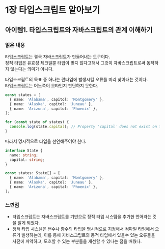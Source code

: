 # 1장 타입스크립트 알아보기


## 아이템1. 타입스크립트와 자바스크립트의 관계 이해하기

### 읽은 내용

타입스크립트는 결국 자바스크립트가 만들어내는 도구이다.  
정적 타입은 유효성 체크일뿐 타입이 맞지 않다고해서 그것이 자바스크립트로써 동작하지 않는다는 의미가 아니다.  

타입스크립트의 목표 중 하나는 런타임에 발생시킬 오류를 미리 찾아내는 것이다.  
타입스크립트는 어느쪽이 오타인지 판단하지 못한다.  

```ts
const states = [
  { name: 'Alabama', capitol: 'Montgomery' },
  { name: 'Alaska', capitol: 'Juneau' },
  { name: 'Arizona', capitol: 'Phoenix' },
];

for (const state of states) {
  console.log(state.capital); // Property 'capital' does not exist on type '{ name: string; capitol: string; }'. Did you mean 'capitol'?
}
```

따라서 명시적으로 타입을 선언해주어야 한다.
```ts
interface State {
  name: string;
  capital: string;
}

const states: State[] = [
  { name: 'Alabama', capital: 'Montgomery' },
  { name: 'Alaska', capitol: 'Juneau' },
  { name: 'Arizona', capital: 'Phoenix' },
];
```

### 느낀점
- 타입스크립트는 자바스크립트를 기반으로 정적 타입 시스템을 추가한 언어라는 것을 알게 되었다.
- 정적 타입 시스템은 변수나 함수의 타입을 명시적으로 지정해서 컴파일 타임에서 오류가 발생하는데, 이를 통해 자바스크립트의 동적 타입에서 있을수 있는 오류들을 사전에 파악하고, 모호할 수 있는 부분들을 개선할 수 있다는 점을 배웠다.
